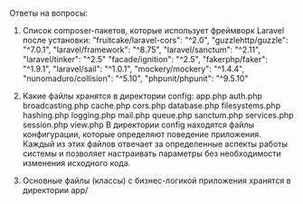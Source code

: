 Ответы на вопросы:

1. Список composer-пакетов, которые использует фреймворк Laravel после установки:
"fruitcake/laravel-cors": "^2.0",
"guzzlehttp/guzzle": "^7.0.1",
"laravel/framework": "^8.75",
"laravel/sanctum": "^2.11",
"laravel/tinker": "^2.5"
"facade/ignition": "^2.5",
"fakerphp/faker": "^1.9.1",
"laravel/sail": "^1.0.1",
"mockery/mockery": "^1.4.4",
"nunomaduro/collision": "^5.10",
"phpunit/phpunit": "^9.5.10"

2. Какие файлы хранятся в директории config:
app.php
auth.php
broadcasting.php
cache.php
cors.php
database.php
filesystems.php
hashing.php
logging.php
mail.php
queue.php
sanctum.php
services.php
session.php
view.php
В директории config находятся файлы конфигурации, которые определяют поведение приложения. Каждый из этих файлов отвечает за определенные аспекты работы системы и позволяет настраивать параметры без необходимости изменения исходного кода.

3. Основные файлы (классы) с бизнес-логикой приложения хранятся в директории app/